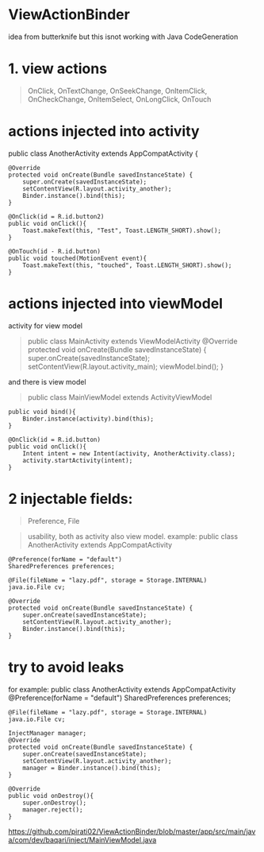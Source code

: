 # ViewActionBinder

idea from butterknife but this isnot working with Java CodeGeneration
# 1. view actions
> OnClick, OnTextChange, OnSeekChange, OnItemClick, OnCheckChange, OnItemSelect, OnLongClick, OnTouch

# actions injected into activity
public class AnotherActivity extends AppCompatActivity {

    @Override
    protected void onCreate(Bundle savedInstanceState) {
        super.onCreate(savedInstanceState);
        setContentView(R.layout.activity_another);
        Binder.instance().bind(this);
    }

    @OnClick(id = R.id.button2)
    public void onClick(){
        Toast.makeText(this, "Test", Toast.LENGTH_SHORT).show();
    }
    
    @OnTouch(id - R.id.button)
    public void touched(MotionEvent event){
        Toast.makeText(this, "touched", Toast.LENGTH_SHORT).show();
    }

# actions injected into viewModel
 activity for view model
> public class MainActivity extends ViewModelActivity<MainViewModel>
    @Override
    protected void onCreate(Bundle savedInstanceState) {
        super.onCreate(savedInstanceState);
        setContentView(R.layout.activity_main);
        viewModel.bind();
    }

and there is view model
> public class MainViewModel extends ActivityViewModel<MainActivity>

    public void bind(){
        Binder.instance(activity).bind(this);
    }

    @OnClick(id = R.id.button)
    public void onClick(){
        Intent intent = new Intent(activity, AnotherActivity.class);
        activity.startActivity(intent);
    }

# 2 injectable fields:
> Preference, File 

> usability, both as activity also view model. example: 
public class AnotherActivity extends AppCompatActivity

    @Preference(forName = "default")
    SharedPreferences preferences;

    @File(fileName = "lazy.pdf", storage = Storage.INTERNAL)
    java.io.File cv;

    @Override
    protected void onCreate(Bundle savedInstanceState) {
        super.onCreate(savedInstanceState);
        setContentView(R.layout.activity_another);
        Binder.instance().bind(this);
    }
# try to avoid leaks
for example: 
public class AnotherActivity extends AppCompatActivity
    @Preference(forName = "default")
    SharedPreferences preferences;

    @File(fileName = "lazy.pdf", storage = Storage.INTERNAL)
    java.io.File cv;
    
    InjectManager manager;
    @Override
    protected void onCreate(Bundle savedInstanceState) {
        super.onCreate(savedInstanceState);
        setContentView(R.layout.activity_another);
        manager = Binder.instance().bind(this);
    }
    
    @Override
    public void onDestroy(){
        super.onDestroy();
        manager.reject();
    }
 
https://github.com/pirati02/ViewActionBinder/blob/master/app/src/main/java/com/dev/baqari/inject/MainViewModel.java
